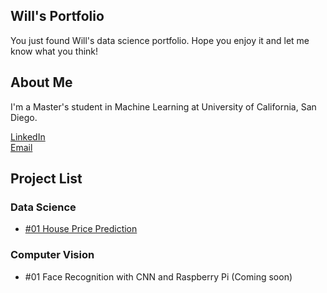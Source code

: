 ## Will's Portfolio

You just found Will's data science portfolio. Hope you enjoy it and let me know what you think!

## About Me
I'm a Master's student in Machine Learning at University of California, San Diego.

[LinkedIn](https://www.linkedin.com/in/willchenyh/)                  
[Email](mailto:yuc143@eng.ucsd.edu)

## Project List

### Data Science
- [#01 House Price Prediction](house_price_prediction.md)

### Computer Vision
- #01 Face Recognition with CNN and Raspberry Pi (Coming soon)


